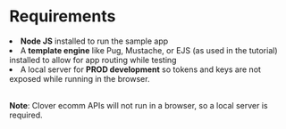 <h1>Requirements</h1>
<ls>
<li><b>Node JS</b> installed to run the sample app </li> 
<li>A <b>template engine</b> like Pug, Mustache, or EJS (as used in the tutorial) installed to allow for app routing while testing </li> 
<li>A local server for <b>PROD development</b> so tokens and keys are not exposed while running in the browser.</li>
<br />
<p> <b>Note</b>: Clover ecomm APIs will not run in a browser, so a local server is required. </p>
 
</ls>

